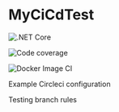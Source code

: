 # MyCiCdTest

![.NET Core](https://github.com/MathavanN/MyCiCdTest/workflows/.NET%20Core/badge.svg)

![Code coverage](https://github.com/MathavanN/MyCiCdTest/workflows/Code%20coverage/badge.svg)

![Docker Image CI](https://github.com/MathavanN/MyCiCdTest/workflows/Docker%20Image%20CI/badge.svg)

Example Circleci configuration

Testing branch rules
